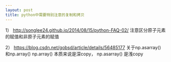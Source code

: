 ```yaml
---
layout: post
title: python中需要特别注意的复制和拷贝
---
```


1） http://songlee24.github.io/2014/08/15/python-FAQ-02/
注意区分原子元素的赋值和非原子元素的赋值

2） https://blog.csdn.net/gobsd/article/details/56485177
关于np.asarray() 和np.array()
np.array() 本质来说是深copy， np.asarray() 是浅copy
